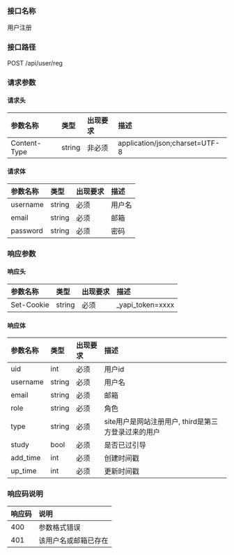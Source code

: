 ### 接口名称
用户注册

### 接口路径
POST /api/user/reg

### 请求参数

#### 请求头

参数名称     | 类型   | 出现要求 | 描述
:------------|:-------|:------|:------------------------------
Content-Type | string | 非必须   | application/json;charset=UTF-8

#### 请求体

参数名称 | 类型   | 出现要求 | 描述
:--------|:-------|:-------|:---
username | string | 必须     | 用户名
email    | string | 必须     | 邮箱
password | string | 必须     | 密码

### 响应参数

#### 响应头

参数名称   | 类型   | 出现要求 | 描述
:----------|:-------|:-------|:----------------
Set-Cookie | string | 必须     | _yapi_token=xxxx

#### 响应体

参数名称 | 类型   | 出现要求 | 描述
:--------|:-------|:-------|:-------------------------------
uid      | int    | 必须     | 用户id
username | string | 必须     | 用户名
email    | string | 必须     | 邮箱
role     | string | 必须     | 角色
type     | string | 必须     | site用户是网站注册用户, third是第三方登录过来的用户
study    | bool   | 必须     | 是否已过引导
add_time | int    | 必须     | 创建时间戳
up_time  | int    | 必须     | 更新时间戳


### 响应码说明

响应码 | 说明
:------|:----------
400    | 参数格式错误
401    | 该用户名或邮箱已存在